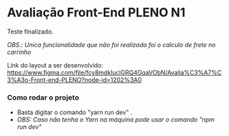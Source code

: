 # Avaliação Front-End PLENO N1 #

Teste finalizado.


*OBS.: Unica funcionalidade que não foi realizada foi o calculo de frete no carrinho*

Link do layout a ser desenvolvido: 
https://www.figma.com/file/fcy8mdkluclGRQ4GqaVObN/Avalia%C3%A7%C3%A3o-Front-end-PLENO?node-id=1202%3A0

### Como rodar o projeto ###

  - Basta digitar o comando "yarn run dev" .
  - *OBS: Caso não tenha o Yarn na máquina pode usar o comando "npm run dev"*
